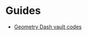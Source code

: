 # Guides
- [Geometry Dash vault codes](https://github.com/Developer-Hollo/guides/blob/main/geometry_dash/vault_codes_help.md)
